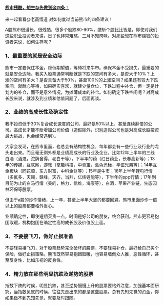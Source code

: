 #### [熊市残酷，想生存先做到这四条！](http://mp.weixin.qq.com/s/bZv3CwFfryX3tQgJblWcew)
来一起看看@老高悟道 对如何度过当前熊市的四条建议！

A股熊市很漫长，很残酷，很多个股跌80-90%，腰斩个股比比皆是，即使对我们这些职业投资者来讲，日子也非常难熬，三月不知肉味。对那些想在熊市赚钱的投资者来说，如何生存呢？

### 1、最重要的就是安全边际

熊市一定要保住本金，降低期望值，等待将来牛市。确保本金不受损失，最重要的就是安全边际。我买入股票通常判断就是下跌的空间有多大，是否大于10%？上涨的空间有多大？是否具备大于50%，甚至100%的上涨空间？如果还有较大下跌空间，就耐心等待，如果确实喜欢，就建少量仓位，下跌过程中补仓，但一定是计划内的补仓，而不是意外情况，为摊薄成本的补仓。如何确定下跌空间呢？对高成长股来说，就涉及到业绩和估值问题了，后面再谈。

### 2、业绩的高成长性及确定性

我不投资低于30%复合成长速度的公司，最好是50%以上，甚至连续翻倍的公司。高成长才能不断增加公司价值（造假除外，识别造假公司也是对高成长股投资最大挑战，也会经常遇到）。

大家会发现，在熊市里面，也总会有结构性机会，每年都会有一些行业及行业的龙头走出来。而且毫无例外都是业绩高成长的行业及企业。比如12年上半年的三线白酒（酒鬼，沱牌舍得，老白干等），下半年的药（红日药业，长春高新等）；13年的传媒，互联网，游戏（掌趣科技，中青宝，蓝色光标，华谊兄弟等）；14年互金板块（同花顺，东方财富，中科金财等）；15年是牛市；16年上半年锂电行情（多氟多，天赐，赣峰，天齐，当升，亿纬锂能等），下半年的ppp行情；17年到目前为止的白马行情（美的，格力，信维，海康等），白酒，苹果产业链，生态园林环保等股票。

但由于a股的炒作情绪，上一年，甚至上半年大涨的都要回避。熊市里面炒作一倍以上的股票都要格外当心。

业绩确定性，即使短期买贵一点，时间是好公司的朋友，终会获利。熊市更容易抱团取暖，机构抱团在确定性高的成长股及价值股上面。

### 3、不要接飞刀，做好止损准备

不要轻易接飞刀，对于股票趋势完全破坏的股票，不要轻易补仓，最好给自己买个保险，做好止损策略。熊市既然容易抱团取暖，也容易墙倒众人推，恶性循环，甚至反身性，比如乐视的反身性。

### 4、精力放在那些明显抗跌及逆势的股票

指数下跌的时候，明显抗跌，甚至逆势慢慢上升的股票要格外注意，加强基本面研究，当指数见底的时候，往往先走出来的都是这些股票。总有先知先觉的资金，你如果做不到先知先觉，就要及时跟随。
